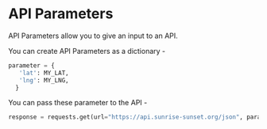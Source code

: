 # API Parameters

API Parameters allow you to give an input to an API.

You can create API Parameters as a dictionary -
```python
parameter = {
   'lat': MY_LAT,
   'lng': MY_LNG,
  }
```

You can pass these parameter to the API -
```python
response = requests.get(url="https://api.sunrise-sunset.org/json", params=parameter)
```